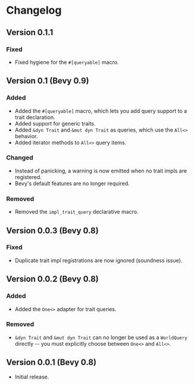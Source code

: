 # Changelog

## Version 0.1.1

### Fixed

* Fixed hygiene for the `#[queryable]` macro.

## Version 0.1 (Bevy 0.9)

### Added

* Added the `#[queryable]` macro, which lets you add query support to a trait declaration.
* Added support for generic traits.
* Added `&dyn Trait` and `&mut dyn Trait` as queries, which use the `All<>` behavior.
* Added iterator methods to `All<>` query items.

### Changed

* Instead of panicking, a warning is now emitted when no trait impls are registered.
* Bevy's default features are no longer required.

### Removed

* Removed the `impl_trait_query` declarative macro.

## Version 0.0.3 (Bevy 0.8)

### Fixed

* Duplicate trait impl registrations are now ignored (soundness issue).

## Version 0.0.2 (Bevy 0.8)

### Added

* Added the `One<>` adapter for trait queries.

### Removed

* `&dyn Trait` and `&mut dyn Trait` can no longer be used as a `WorldQuery` directly
-- you must explicitly choose between `One<>` and `All<>`.

## Version 0.0.1 (Bevy 0.8)

* Initial release.
